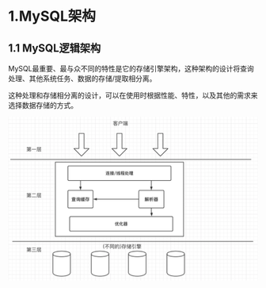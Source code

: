 # 1.MySQL架构

## 1.1 MySQL逻辑架构

MySQL最重要、最与众不同的特性是它的存储引擎架构，这种架构的设计将查询处理、其他系统任务、数据的存储/提取相分离。

这种处理和存储相分离的设计，可以在使用时根据性能、特性，以及其他的需求来选择数据存储的方式。

![image-20201205154041258](高性能MySQL读书笔记.assets/image-20201205154041258.png)

